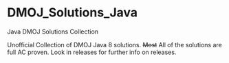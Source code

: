# DMOJ_Solutions_Java
Java DMOJ Solutions Collection

Unofficial Collection of DMOJ Java 8 solutions. ~~Most~~ All of the solutions are full AC proven. Look in releases for further info on releases.
